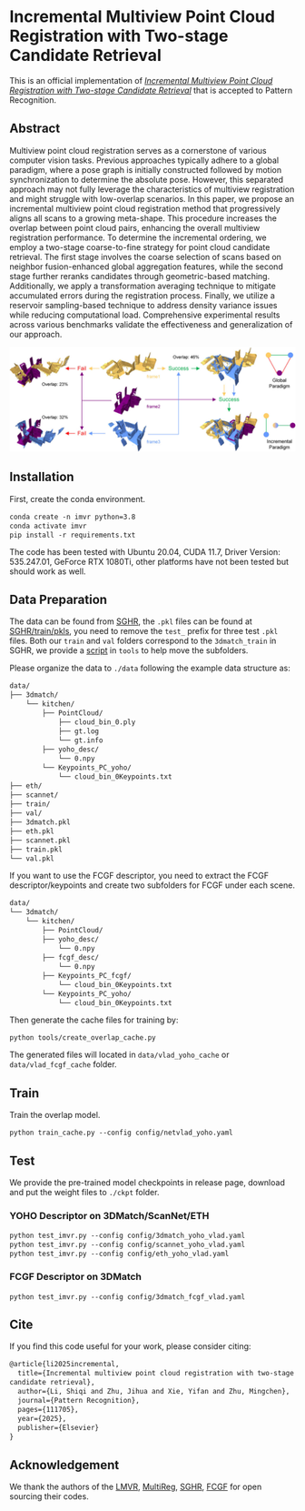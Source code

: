 # Incremental Multiview Point Cloud Registration with Two-stage Candidate Retrieval

This is an official implementation of [*Incremental Multiview Point Cloud Registration with Two-stage Candidate Retrieval*](https://www.sciencedirect.com/science/article/pii/S0031320325003656) that is accepted to Pattern Recognition.

## Abstract
Multiview point cloud registration serves as a cornerstone of various computer vision tasks. Previous approaches typically adhere to a global paradigm, where a pose graph is initially constructed followed by motion synchronization to determine the absolute pose. However, this separated approach may not fully leverage the characteristics of multiview registration and might struggle with low-overlap scenarios. In this paper, we propose an incremental multiview point cloud registration method that progressively aligns all scans to a growing meta-shape. This procedure increases the overlap between point cloud pairs, enhancing the overall multiview registration performance. To determine the incremental ordering, we employ a two-stage coarse-to-fine strategy for point cloud candidate retrieval. The first stage involves the coarse selection of scans based on neighbor fusion-enhanced global aggregation features, while the second stage further reranks candidates through geometric-based matching. Additionally, we apply a transformation averaging technique to mitigate accumulated errors during the registration process. Finally, we utilize a reservoir sampling-based technique to address density variance issues while reducing computational load. Comprehensive experimental results across various benchmarks validate the effectiveness and generalization of our approach.

<img src="assets/main.jpg" alt="speed" style="zoom:50%;" />

## Installation
First, create the conda environment.
```
conda create -n imvr python=3.8
conda activate imvr
pip install -r requirements.txt
```
The code has been tested with Ubuntu 20.04, CUDA 11.7, Driver Version: 535.247.01, GeForce RTX 1080Ti, other platforms have not been tested but should work as well.

## Data Preparation

The data can be found from [SGHR](https://github.com/WHU-USI3DV/SGHR), the `.pkl` files can be found at [SGHR/train/pkls](https://github.com/WHU-USI3DV/SGHR/tree/master/train/pkls), you need to remove the `test_` prefix for three test `.pkl` files. Both our `train` and `val` folders correspond to the `3dmatch_train` in SGHR, we provide a [script](tools/move_val.sh) in `tools` to help move the subfolders.

Please organize the data to `./data` following the example data structure as:
```
data/
├── 3dmatch/
    └── kitchen/
        ├── PointCloud/
            ├── cloud_bin_0.ply
            ├── gt.log
            └── gt.info
        ├── yoho_desc/
            └── 0.npy
        └── Keypoints_PC_yoho/
            └── cloud_bin_0Keypoints.txt
├── eth/
├── scannet/
├── train/
├── val/
├── 3dmatch.pkl
├── eth.pkl
├── scannet.pkl
├── train.pkl
└── val.pkl
```
If you want to use the FCGF descriptor, you need to extract the FCGF descriptor/keypoints and create two subfolders for FCGF under each scene.  
```
data/
└── 3dmatch/
    └── kitchen/
        ├── PointCloud/
        ├── yoho_desc/
            └── 0.npy
        ├── fcgf_desc/
            └── 0.npy
        ├── Keypoints_PC_fcgf/
            └── cloud_bin_0Keypoints.txt
        └── Keypoints_PC_yoho/
            └── cloud_bin_0Keypoints.txt
```

Then generate the cache files for training by:
```
python tools/create_overlap_cache.py
```
The generated files will located in `data/vlad_yoho_cache` or `data/vlad_fcgf_cache` folder.

## Train
Train the overlap model.
```
python train_cache.py --config config/netvlad_yoho.yaml
```

## Test
We provide the pre-trained model checkpoints in release page, download and put the weight files to `./ckpt` folder.
### YOHO Descriptor on 3DMatch/ScanNet/ETH
```
python test_imvr.py --config config/3dmatch_yoho_vlad.yaml
python test_imvr.py --config config/scannet_yoho_vlad.yaml
python test_imvr.py --config config/eth_yoho_vlad.yaml
```
### FCGF Descriptor on 3DMatch
```
python test_imvr.py --config config/3dmatch_fcgf_vlad.yaml
```

## Cite
If you find this code useful for your work, please consider citing:
```
@article{li2025incremental,
  title={Incremental multiview point cloud registration with two-stage candidate retrieval},
  author={Li, Shiqi and Zhu, Jihua and Xie, Yifan and Zhu, Mingchen},
  journal={Pattern Recognition},
  pages={111705},
  year={2025},
  publisher={Elsevier}
}
```

## Acknowledgement
We thank the authors of the [LMVR](https://github.com/zgojcic/3D_multiview_reg), [MultiReg](https://github.com/yewzijian/MultiReg), [SGHR](https://github.com/WHU-USI3DV/SGHR), [FCGF](https://github.com/chrischoy/FCGF) for open sourcing their codes.